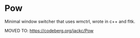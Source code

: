 # Pow
Minimal window switcher that uses wmctrl, wrote in c++ and fltk.

MOVED TO: https://codeberg.org/jackc/Pow
